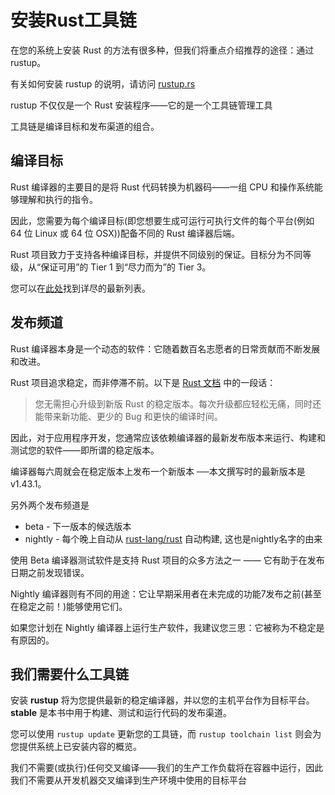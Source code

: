 # 安装Rust工具链

在您的系统上安装 Rust 的方法有很多种，但我们将重点介绍推荐的途径：通过 rustup。

有关如何安装 rustup 的说明，请访问 [rustup.rs](https://rustup.rs)

rustup 不仅仅是一个 Rust 安装程序——它的是一个工具链管理工具

工具链是编译目标和发布渠道的组合。

## 编译目标

Rust 编译器的主要目的是将 Rust 代码转换为机器码——一组 CPU 和操作系统能够理解和执行的指令。

因此，您需要为每个编译目标(即您想要生成可运行可执行文件的每个平台(例如 64 位 Linux 或 64 位 OSX))配备不同的 Rust 编译器后端。

Rust 项目致力于支持各种编译目标，并提供不同级别的保证。目标分为不同等级，从“保证可用”的 Tier 1 到“尽力而为”的 Tier 3。

您可以在[此处](https://forge.rust-lang.org/release/platform-support.html)找到详尽的最新列表。

## 发布频道

Rust 编译器本身是一个动态的软件：它随着数百名志愿者的日常贡献而不断发展和改进。

Rust 项目追求稳定，而非停滞不前。以下是 [Rust 文档](https://doc.rust-lang.org/book/appendix-07-nightly-rust.html#stability-without-stagnation) 中的一段话：

> 您无需担心升级到新版 Rust 的稳定版本。每次升级都应轻松无痛，同时还能带来新功能、更少的 Bug 和更快的编译时间。

因此，对于应用程序开发，您通常应该依赖编译器的最新发布版本来运行、构建和测试您的软件——即所谓的稳定版本。

编译器每六周就会在稳定版本上发布一个新版本 ──本文撰写时的最新版本是 v1.43.1。

另外两个发布频道是

- beta - 下一版本的候选版本
- nightly - 每个晚上自动从 [rust-lang/rust](https://github.com/rust-lang/rust) 自动构建, 这也是nightly名字的由来

使用 Beta 编译器测试软件是支持 Rust 项目的众多方法之一 ——
它有助于在发布日期之前发现错误。

Nightly 编译器则有不同的用途：它让早期采用者在未完成的功能7发布之前(甚至在稳定之前！)能够使用它们。

如果您计划在 Nightly 编译器上运行生产软件，我建议您三思：它被称为不稳定是有原因的。

## 我们需要什么工具链

安装 **rustup** 将为您提供最新的稳定编译器，并以您的主机平台作为目标平台。**stable** 是本书中用于构建、测试和运行代码的发布渠道。

您可以使用 `rustup update` 更新您的工具链，而 `rustup toolchain list` 则会为您提供系统上已安装内容的概览。

我们不需要(或执行)任何交叉编译——我们的生产工作负载将在容器中运行，因此我们不需要从开发机器交叉编译到生产环境中使用的目标平台
